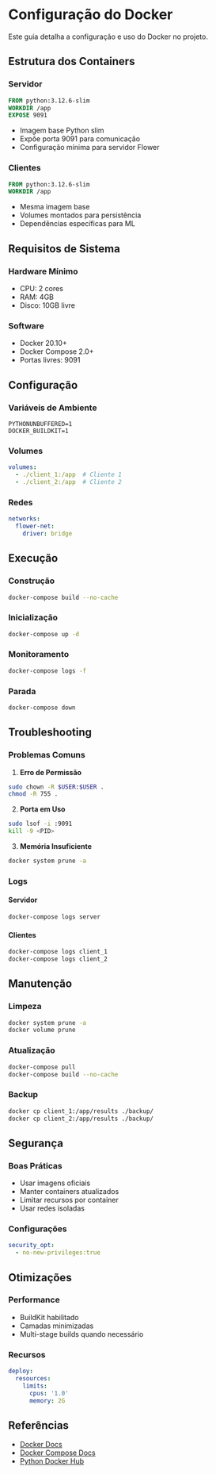 # Configuração do Docker

Este guia detalha a configuração e uso do Docker no projeto.

## Estrutura dos Containers

### Servidor
```dockerfile
FROM python:3.12.6-slim
WORKDIR /app
EXPOSE 9091
```
- Imagem base Python slim
- Expõe porta 9091 para comunicação
- Configuração mínima para servidor Flower

### Clientes
```dockerfile
FROM python:3.12.6-slim
WORKDIR /app
```
- Mesma imagem base
- Volumes montados para persistência
- Dependências específicas para ML

## Requisitos de Sistema

### Hardware Mínimo
- CPU: 2 cores
- RAM: 4GB
- Disco: 10GB livre

### Software
- Docker 20.10+
- Docker Compose 2.0+
- Portas livres: 9091

## Configuração

### Variáveis de Ambiente
```env
PYTHONUNBUFFERED=1
DOCKER_BUILDKIT=1
```

### Volumes
```yaml
volumes:
  - ./client_1:/app  # Cliente 1
  - ./client_2:/app  # Cliente 2
```

### Redes
```yaml
networks:
  flower-net:
    driver: bridge
```

## Execução

### Construção
```bash
docker-compose build --no-cache
```

### Inicialização
```bash
docker-compose up -d
```

### Monitoramento
```bash
docker-compose logs -f
```

### Parada
```bash
docker-compose down
```

## Troubleshooting

### Problemas Comuns

1. **Erro de Permissão**
```bash
sudo chown -R $USER:$USER .
chmod -R 755 .
```

2. **Porta em Uso**
```bash
sudo lsof -i :9091
kill -9 <PID>
```

3. **Memória Insuficiente**
```bash
docker system prune -a
```

### Logs

#### Servidor
```bash
docker-compose logs server
```

#### Clientes
```bash
docker-compose logs client_1
docker-compose logs client_2
```

## Manutenção

### Limpeza
```bash
docker system prune -a
docker volume prune
```

### Atualização
```bash
docker-compose pull
docker-compose build --no-cache
```

### Backup
```bash
docker cp client_1:/app/results ./backup/
docker cp client_2:/app/results ./backup/
```

## Segurança

### Boas Práticas
- Usar imagens oficiais
- Manter containers atualizados
- Limitar recursos por container
- Usar redes isoladas

### Configurações
```yaml
security_opt:
  - no-new-privileges:true
```

## Otimizações

### Performance
- BuildKit habilitado
- Camadas minimizadas
- Multi-stage builds quando necessário

### Recursos
```yaml
deploy:
  resources:
    limits:
      cpus: '1.0'
      memory: 2G
```

## Referências
- [Docker Docs](https://docs.docker.com/)
- [Docker Compose Docs](https://docs.docker.com/compose/)
- [Python Docker Hub](https://hub.docker.com/_/python) 
